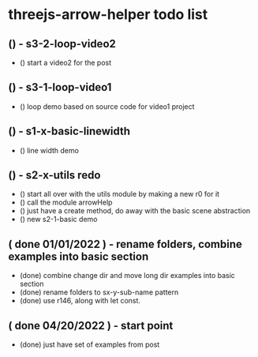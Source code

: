 # threejs-arrow-helper todo list

## () - s3-2-loop-video2
* () start a video2 for the post

## () - s3-1-loop-video1
* () loop demo based on source code for video1 project

## () - s1-x-basic-linewidth
* () line width demo

## () - s2-x-utils redo
* () start all over with the utils module by making a new r0 for it
* () call the module arrowHelp
* () just have a create method, do away with the basic scene abstraction
* () new s2-1-basic demo

## ( done 01/01/2022 ) - rename folders, combine examples into basic section
* (done) combine change dir and move long dir examples into basic section
* (done) rename folders to sx-y-sub-name pattern
* (done) use r146, along with let const.

## ( done 04/20/2022 ) - start point
* (done) just have set of examples from post
